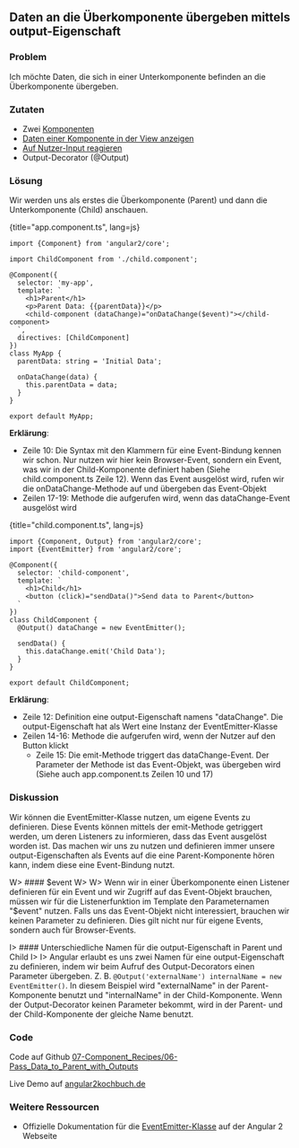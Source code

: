 ## Daten an die Überkomponente übergeben mittels output-Eigenschaft

### Problem

Ich möchte Daten, die sich in einer Unterkomponente befinden an die Überkomponente übergeben.

### Zutaten

* Zwei [Komponenten](#c02-component-definition)
* [Daten einer Komponente in der View anzeigen](#c03-show-data)
* [Auf Nutzer-Input reagieren](#c03-user-input)
* Output-Decorator (@Output)

### Lösung

Wir werden uns als erstes die Überkomponente (Parent) und dann die Unterkomponente (Child) anschauen.

{title="app.component.ts", lang=js}
```
import {Component} from 'angular2/core';

import ChildComponent from './child.component';

@Component({
  selector: 'my-app',
  template: `
    <h1>Parent</h1>
    <p>Parent Data: {{parentData}}</p>
    <child-component (dataChange)="onDataChange($event)"></child-component>
  `,
  directives: [ChildComponent]
})
class MyApp {
  parentData: string = 'Initial Data';

  onDataChange(data) {
    this.parentData = data;
  }
}

export default MyApp;
```

__Erklärung__:

* Zeile 10: Die Syntax mit den Klammern für eine Event-Bindung kennen wir schon. Nur nutzen wir hier kein Browser-Event, sondern ein Event, was wir in der Child-Komponente definiert haben (Siehe child.component.ts Zeile 12). Wenn das Event ausgelöst wird, rufen wir die onDataChange-Methode auf und übergeben das Event-Objekt
* Zeilen 17-19: Methode die aufgerufen wird, wenn das dataChange-Event ausgelöst wird

{title="child.component.ts", lang=js}
```
import {Component, Output} from 'angular2/core';
import {EventEmitter} from 'angular2/core';

@Component({
  selector: 'child-component',
  template: `
    <h1>Child</h1>
    <button (click)="sendData()">Send data to Parent</button>
  `
})
class ChildComponent {
  @Output() dataChange = new EventEmitter();

  sendData() {
    this.dataChange.emit('Child Data');
  }
}

export default ChildComponent;
```

__Erklärung__:

* Zeile 12: Definition eine output-Eigenschaft namens "dataChange". Die output-Eigenschaft hat als Wert eine Instanz der EventEmitter-Klasse
* Zeilen 14-16: Methode die aufgerufen wird, wenn der Nutzer auf den Button klickt
  * Zeile 15: Die emit-Methode triggert das dataChange-Event. Der Parameter der Methode ist das Event-Objekt, was übergeben wird (Siehe auch app.component.ts Zeilen 10 und 17)

### Diskussion

Wir können die EventEmitter-Klasse nutzen, um eigene Events zu definieren.
Diese Events können mittels der emit-Methode getriggert werden, um deren Listeners zu informieren, dass das Event ausgelöst worden ist.
Das machen wir uns zu nutzen und definieren immer unsere output-Eigenschaften als Events auf die eine Parent-Komponente hören kann, indem diese eine Event-Bindung nutzt.

W> #### $event
W>
W> Wenn wir in einer Überkomponente einen Listener definieren für ein Event und wir Zugriff auf das Event-Objekt brauchen, müssen wir für die Listenerfunktion im Template den Parameternamen "$event" nutzen. Falls uns das Event-Objekt nicht interessiert, brauchen wir keinen Parameter zu definieren. Dies gilt nicht nur für eigene Events, sondern auch für Browser-Events.

I> #### Unterschiedliche Namen für die output-Eigenschaft in Parent und Child
I>
I> Angular erlaubt es uns zwei Namen für eine output-Eigenschaft zu definieren, indem wir beim Aufruf des Output-Decorators einen Parameter übergeben. Z. B. `@Output('externalName') internalName = new EventEmitter()`. In diesem Beispiel wird "externalName" in der Parent-Komponente benutzt und "internalName" in der Child-Komponente. Wenn der Output-Decorator keinen Parameter bekommt, wird in der Parent- und der Child-Komponente der gleiche Name benutzt.

### Code

Code auf Github [07-Component\_Recipes/06-Pass\_Data\_to\_Parent\_with\_Outputs](https://github.com/jsperts/angular2_kochbuch_code/tree/master/07-Component_Recipes/06-Pass_Data_to_Parent_with_Outputs)

Live Demo auf [angular2kochbuch.de](http://angular2kochbuch.de/examples/code/07-Component_Recipes/06-Pass_Data_to_Parent_with_Outputs/index.html)

### Weitere Ressourcen

* Offizielle Dokumentation für die [EventEmitter-Klasse](https://angular.io/docs/ts/latest/api/core/EventEmitter-class.html) auf der Angular 2 Webseite

